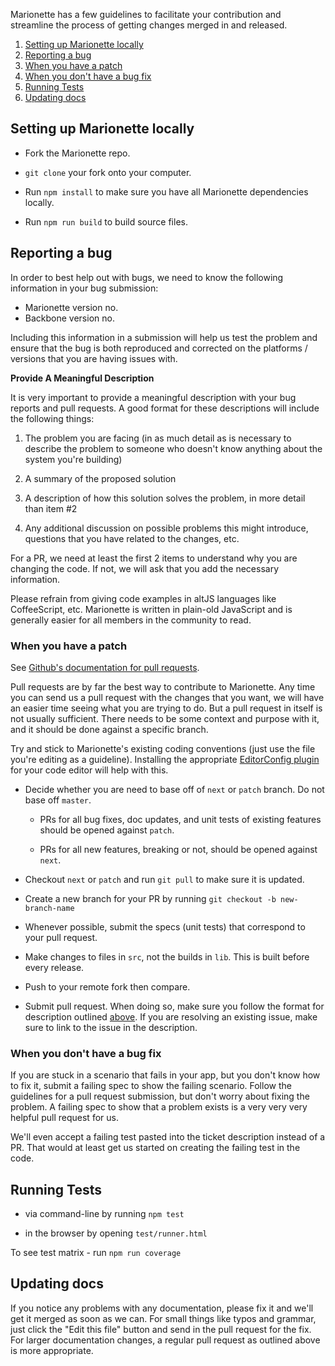 Marionette has a few guidelines to facilitate your contribution and streamline
the process of getting changes merged in and released.

1. [Setting up Marionette locally](#setting-up-marionette-locally)
2. [Reporting a bug](#reporting-a-bug)
  1. [When you have a patch](#when-you-have-a-patch)
  2. [When you don't have a bug fix](#when-you-dont-have-a-bug-fix)
3. [Running Tests](#running-tests)
4. [Updating docs](#updating-docs)


## Setting up Marionette locally

* Fork the Marionette repo.

* `git clone` your fork onto your computer.

* Run `npm install` to make sure you have all Marionette dependencies locally.

* Run `npm run build` to build source files.

## Reporting a bug

In order to best help out with bugs, we need to know the following information
in your bug submission:

* Marionette version no.
* Backbone version no.

Including this information in a submission will help us test the problem and
ensure that the bug is both reproduced and corrected on the platforms /
versions that you are having issues with.

<a name="format-desc"></a>**Provide A Meaningful Description**

It is very important to provide a meaningful description with your bug reports
and pull requests. A good format for these descriptions will include the
following things:

1. The problem you are facing (in as much detail as is necessary to describe
the problem to someone who doesn't know anything about the system you're
building)

2. A summary of the proposed solution

3. A description of how this solution solves the problem, in more detail than
item #2

4. Any additional discussion on possible problems this might introduce,
questions that you have related to the changes, etc.

For a PR, we need at least the first 2 items to understand why you are changing
the code. If not, we will ask that you add the necessary information.

Please refrain from giving code examples in altJS languages like CoffeeScript,
etc. Marionette is written in plain-old JavaScript and is generally easier for all
members in the community to read.

### When you have a patch

See [Github's documentation for pull
requests](https://help.github.com/articles/using-pull-requests).

Pull requests are by far the best way to contribute to Marionette. Any time you
can send us a pull request with the changes that you want, we will have an
easier time seeing what you are trying to do. But a pull request in itself is
not usually sufficient. There needs to be some context and purpose with it, and
it should be done against a specific branch.

Try and stick to Marionette's existing coding conventions (just use the file
you're editing as a guideline). Installing the appropriate [EditorConfig
plugin](http://editorconfig.org/#download) for your code editor will help with
this.

* Decide whether you are need to base off of `next` or `patch` branch. Do not
 base off `master`.

    * PRs for all bug fixes, doc updates, and unit tests of existing features
should be opened against `patch`.

    * PRs for all new features, breaking or not, should be opened against
`next`.

* Checkout `next` or `patch` and run `git pull` to make sure it is updated.

* Create a new branch for your PR by running `git checkout -b new-branch-name`

* Whenever possible, submit the specs (unit tests) that correspond to your pull
request.

* Make changes to files in `src`, not the builds in `lib`. This is built before
every release.

* Push to your remote fork then compare.

* Submit pull request.
  When doing so, make sure you follow the format for description outlined
[above](#format-desc).
  If you are resolving an existing issue, make sure to link to the issue in the
description.

### When you don't have a bug fix

If you are stuck in a scenario that fails in your app, but you don't know how to
fix it, submit a failing spec to show the failing scenario. Follow the
guidelines for a pull request submission, but don't worry about fixing the
problem. A failing spec to show that a problem exists is a very very very
helpful pull request for us.

We'll even accept a failing test pasted into the ticket description instead of a
PR. That would at least get us started on creating the failing test in the code.

## Running Tests

* via command-line by running `npm test`

* in the browser by opening `test/runner.html`

To see test matrix - run `npm run coverage`

## Updating docs

If you notice any problems with any documentation, please fix it and we'll get
it merged as soon as we can. For small things like typos and grammar, just click
the "Edit this file" button and send in the pull request for the fix. For larger
documentation changes, a regular pull request as outlined above is more
appropriate.
